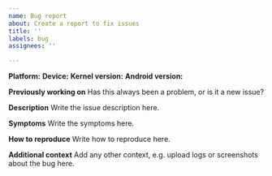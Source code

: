 ```yaml
---
name: Bug report
about: Create a report to fix issues
title: ''
labels: bug
assignees: ''

---
```


**Platform:** 
**Device:** 
**Kernel version:** 
**Android version:** 

**Previously working on**
Has this always been a problem, or is it a new issue?
<!-- Please be specific. Include things like previous sync and build date,
the latest known working kernel version including commit id and any other
information that may be relevant. If possible and applicable, include such
information from other repositories too (device, platform or hardware). -->

**Description**
Write the issue description here.

**Symptoms**
Write the symptoms here.

**How to reproduce**
Write how to reproduce here.

**Additional context**
Add any other context, e.g. upload logs or screenshots about the bug here.
<!-- It will be very hard for us to track down your issue without logs, so
please attach a logcat and dmesg for us here! -->
